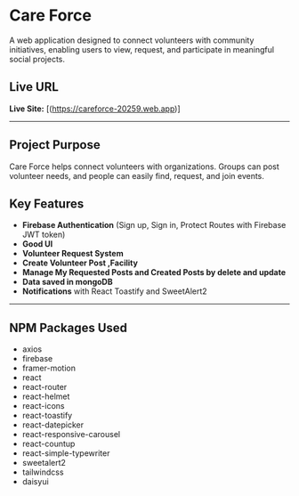 # Care Force

A web application designed to connect volunteers with community initiatives, enabling users to view, request, and participate in meaningful social projects.

##  Live URL
**Live Site:** [(https://careforce-20259.web.app)]

---

##  Project Purpose

Care Force helps connect volunteers with organizations. Groups can post volunteer needs, and people can easily find, request, and join events.

##  Key Features

-  **Firebase Authentication** (Sign up, Sign in, Protect Routes with Firebase JWT token)
-  **Good UI**
-  **Volunteer Request System**
-  **Create Volunteer Post ,Facility**
-  **Manage My Requested Posts and Created Posts by delete and update**
-  **Data saved in mongoDB**
-  **Notifications** with React Toastify and SweetAlert2


---

##  NPM Packages Used

- axios  
- firebase  
- framer-motion  
- react  
- react-router  
- react-helmet  
- react-icons  
- react-toastify  
- react-datepicker  
- react-responsive-carousel  
- react-countup  
- react-simple-typewriter  
- sweetalert2  
- tailwindcss  
- daisyui
